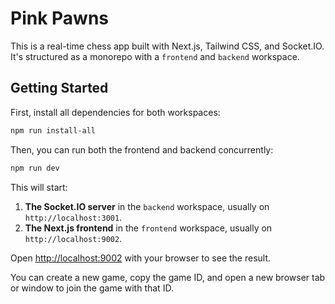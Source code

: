 # Pink Pawns

This is a real-time chess app built with Next.js, Tailwind CSS, and Socket.IO. It's structured as a monorepo with a `frontend` and `backend` workspace.

## Getting Started

First, install all dependencies for both workspaces:

```bash
npm run install-all
```

Then, you can run both the frontend and backend concurrently:

```bash
npm run dev
```

This will start:
1.  **The Socket.IO server** in the `backend` workspace, usually on `http://localhost:3001`.
2.  **The Next.js frontend** in the `frontend` workspace, usually on `http://localhost:9002`.

Open [http://localhost:9002](http://localhost:9002) with your browser to see the result.

You can create a new game, copy the game ID, and open a new browser tab or window to join the game with that ID.
